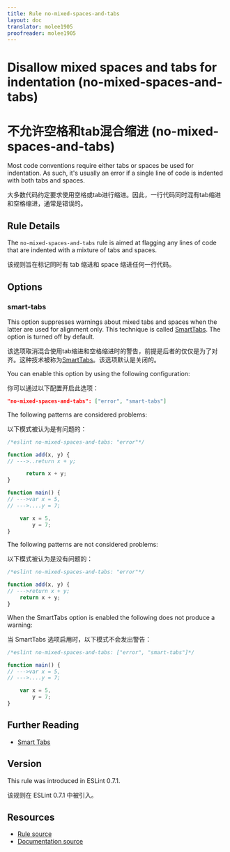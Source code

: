 ```yaml
---
title: Rule no-mixed-spaces-and-tabs
layout: doc
translator: molee1905
proofreader: molee1905
---
```

<!-- Note: No pull requests accepted for this file. See README.md in the root directory for details. -->

# Disallow mixed spaces and tabs for indentation (no-mixed-spaces-and-tabs)

# 不允许空格和tab混合缩进 (no-mixed-spaces-and-tabs)

Most code conventions require either tabs or spaces be used for indentation. As such, it's usually an error if a single line of code is indented with both tabs and spaces.

大多数代码约定要求使用空格或tab进行缩进。因此，一行代码同时混有tab缩进和空格缩进，通常是错误的。

## Rule Details

The `no-mixed-spaces-and-tabs` rule is aimed at flagging any lines of code that are indented with a mixture of tabs and spaces.

该规则旨在标记同时有 tab 缩进和 space 缩进任何一行代码。

## Options

### smart-tabs

This option suppresses warnings about mixed tabs and spaces when the latter are used for alignment only. This technique is called [SmartTabs](http://www.emacswiki.org/emacs/SmartTabs). The option is turned off by default.

该选项取消混合使用tab缩进和空格缩进时的警告，前提是后者的仅仅是为了对齐。这种技术被称为[SmartTabs](http://www.emacswiki.org/emacs/SmartTabs)。该选项默认是关闭的。

You can enable this option by using the following configuration:

你可以通过以下配置开启此选项：

```json
"no-mixed-spaces-and-tabs": ["error", "smart-tabs"]
```

The following patterns are considered problems:

以下模式被认为是有问题的：

```js
/*eslint no-mixed-spaces-and-tabs: "error"*/

function add(x, y) {
// --->..return x + y;

      return x + y;
}

function main() {
// --->var x = 5,
// --->....y = 7;

    var x = 5,
        y = 7;
}
```

The following patterns are not considered problems:

以下模式被认为是没有问题的：

```js
/*eslint no-mixed-spaces-and-tabs: "error"*/

function add(x, y) {
// --->return x + y;
    return x + y;
}
```

When the SmartTabs option is enabled the following does not produce a warning:

当 SmartTabs 选项启用时，以下模式不会发出警告：

```js
/*eslint no-mixed-spaces-and-tabs: ["error", "smart-tabs"]*/

function main() {
// --->var x = 5,
// --->....y = 7;

    var x = 5,
        y = 7;
}
```


## Further Reading

* [Smart Tabs](http://www.emacswiki.org/emacs/SmartTabs)

## Version

This rule was introduced in ESLint 0.7.1.

该规则在 ESLint 0.7.1 中被引入。

## Resources

* [Rule source](https://github.com/eslint/eslint/tree/master/lib/rules/no-mixed-spaces-and-tabs.js)
* [Documentation source](https://github.com/eslint/eslint/tree/master/docs/rules/no-mixed-spaces-and-tabs.md)
